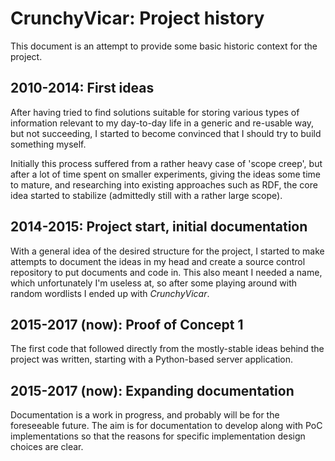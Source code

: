 # CrunchyVicar: Project history

This document is an attempt to provide some basic historic context for the project.


## 2010-2014: First ideas

After having tried to find solutions suitable for storing various types of information relevant to my day-to-day life in a generic and re-usable way, but not succeeding, I started to become convinced that I should try to build something myself.

Initially this process suffered from a rather heavy case of 'scope creep', but after a lot of time spent on smaller experiments, giving the ideas some time to mature, and researching into existing approaches such as RDF, the core idea started to stabilize (admittedly still with a rather large scope).


## 2014-2015: Project start, initial documentation

With a general idea of the desired structure for the project, I started to make attempts to document the ideas in my head and create a source control repository to put documents and code in. This also meant I needed a name, which unfortunately I'm useless at, so after some playing around with random wordlists I ended up with *CrunchyVicar*.


## 2015-2017 (now): Proof of Concept 1

The first code that followed directly from the mostly-stable ideas behind the project was written, starting with a Python-based server application.


## 2015-2017 (now): Expanding documentation

Documentation is a work in progress, and probably will be for the foreseeable future. The aim is for documentation to develop along with PoC implementations so that the reasons for specific implementation design choices are clear.
